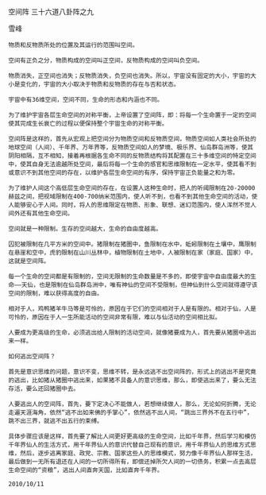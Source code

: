 空间阵 三十六道八卦阵之九

雪峰


    物质和反物质所处的位置及其运行的范围叫空间。

    空间有正负之分，物质构成的空间叫正空间，反物质构成的空间叫负空间。

    物质消失，正空间也消失；反物质消失，负空间也消失。所以，宇宙没有固定的大小，宇宙的大小是变化的，宇宙的大小取决于物质和反物质的存在与否和状态。

    宇宙中有36维空间，空间不同，生命的形态和内涵也不同。

    为了维护宇宙各层生命空间的对称平衡，上帝设置了空间阵，即：将每一个生命置于一定的空间使其完成生长衰亡的过程以便保持整个宇宙生命的对称平衡。

    空间阵是这样的，首先从宏观上把空间分为物质空间和反物质空间，物质空间如人类社会所处的地球空间（人间）、千年界、万年界等，反物质空间如人的梦境、极乐界、仙岛群岛洲等，使其阴阳相隔，互不相知，接着再根据各生命不同的反物质结构将其配置在三十多维空间的特定空间中，使其自身无法逾越所处空间，最后将每一个生命的感官和思维限制在一定水平，使其看不到或意识不到其他空间的存在，以维护各层生命空间的有序，保持宇宙正负能量之和为零。

    为了维护人间这个高低层生命空间的存在，在设置人这种生命时，把人的听阈限制在20-20000赫兹之间，把视域限制在400-700纳米范围内，使人听不到，也看不到其他生命空间的活动，使人能够安心于人间。同时，将人的思维限定在物质、形象、联想、迷幻范围内，使人浑然不觉人间外还有其他生命空间。

    空间就是一种限制。生存的空间越大，生命的自由度越高。

    囚犯被限制在几平方米的空间中。猪限制在猪圈中，鱼限制在水中，蚯蚓限制在土壤中，鹰限制在悬崖和空中，虎豹限制在山川丛林中，植物限制在土地中，人被限制在家（家庭、国家）中，这就是空间阵。

    每一个生命的空间都是有限制的，空间无限制的生命数量是不多的，即使宇宙中自由度最大的生命——天仙，也是限制在仙岛群岛洲中，唯有神仙的空间不受限制，但神仙到什么空间就得遵守该空间的限制，难以获得高度的自由。

    相对于人，鸡鸭猪羊牛马等是可怜的，原因在于它们的空间相对于人是有限的。相对于仙，人是可怜的，原因在于人一生所能活动的空间非常有限，难以与仙活动的空间相比拟。

    人要成为更高级的生命，必须逃出给人限制的活动空间，就像猪要成为人，首先要从猪圈中逃出来一样。

    如何逃出空间阵？

    首先是意识思维的问题，意识不变，思维不转，是永远逃不出空间阵的，形式上的逃出不是究竟的逃出，比如猪从猪圈中逃出来，如果猪不具备人的意识思维，那么，即使逃出来了，要么无法存活，要么还回猪圈中去。

    人要逃出人的空间阵，首先，要下定决心不能做人，若想继续做人，那么，无论如何折腾，无论走遍天涯海角，依然“逃不出如来佛的手掌心”，依然逃不出人间，“跳出三界外不在五行中”，跳不出三界，就逃不出五行的束缚。

    具体步骤应该是这样，首先要了解比人间更好更高级的生命空间，比如千年界，然后学习和模仿千年界仙人的生活方式，用千年界仙人的意识代替自己现有的意识，用千年界仙人的思维方式思维，然后，逐步逃离家庭、政党、宗教、国家这些人的思维模式，努力像千年界仙人那样生活，最后做到一无所有退还在人间的一切所得所有，即偿还掉所欠人间的一切债务，积累一点去高层生命空间的“资粮”，逃出人间直奔天国，比如直奔千年界。

    2010/10/11



